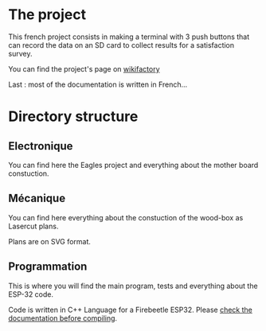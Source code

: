 # The project #
This french project consists in making a terminal with 3 push buttons that can record the data on an SD card to collect results for a satisfaction survey.

You can find the project's page on [wikifactory](https://wikifactory.com/+uboopenfactory/borne-de-satisfaction)

Last : most of the documentation is written in French...

# Directory structure #

## Electronique
You can find here the Eagles project and everything about the mother board constuction.

## Mécanique
You can find here everything about the constuction of the wood-box as Lasercut plans.

Plans are on SVG format.

## Programmation
This is where you will find the main program, tests and everything about the ESP-32 code.

Code is written in C++ Language for a Firebeetle ESP32. Please [check the documentation before compiling](./Programmation/Microcontroleur/README.md).
